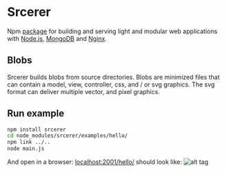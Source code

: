 # Srcerer
Npm [package](https://www.npmjs.com/package/srcerer) for building and serving light and modular web applications with [Node.js](https://nodejs.org), [MongoDB](https://www.mongodb.com) and [Nginx](http://nginx.org).

## Blobs
Srcerer builds blobs from source directories. Blobs are minimized files that can contain a model, view, controller, css, and / or svg graphics. The svg format can deliver multiple vector, and pixel graphics.

## Run example
```bash
npm install srcerer
cd node_modules/srcerer/examples/hello/
npm link ../..
node main.js
```
And open in a browser: [localhost:2001/hello/](http://localhost:2001/hello/)
should look like:
![alt tag](https://www.guila.la/helloWorld.png)
